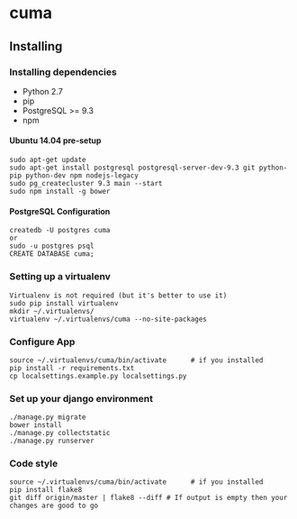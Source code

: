 # cuma

Installing
----------------------

### Installing dependencies

+ Python 2.7
+ pip
+ PostgreSQL >= 9.3
+ npm

#### Ubuntu 14.04 pre-setup

    sudo apt-get update
    sudo apt-get install postgresql postgresql-server-dev-9.3 git python-pip python-dev npm nodejs-legacy
    sudo pg_createcluster 9.3 main --start
    sudo npm install -g bower

#### PostgreSQL Configuration
    createdb -U postgres cuma
    or
    sudo -u postgres psql
    CREATE DATABASE cuma;

### Setting up a virtualenv
    Virtualenv is not required (but it's better to use it)
    sudo pip install virtualenv
    mkdir ~/.virtualenvs/
    virtualenv ~/.virtualenvs/cuma --no-site-packages

### Configure App
    source ~/.virtualenvs/cuma/bin/activate      # if you installed
    pip install -r requirements.txt
    cp localsettings.example.py localsettings.py

### Set up your django environment
    ./manage.py migrate
    bower install
    ./manage.py collectstatic
    ./manage.py runserver

### Code style
    source ~/.virtualenvs/cuma/bin/activate      # if you installed
    pip install flake8
    git diff origin/master | flake8 --diff # If output is empty then your changes are good to go
